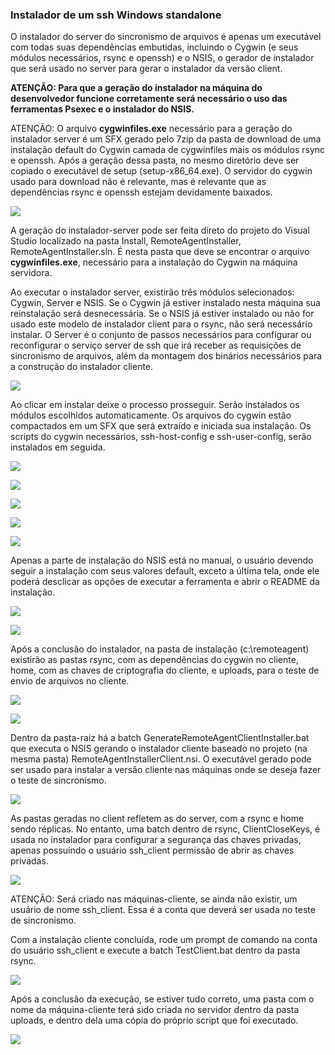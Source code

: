 ### Instalador de um ssh Windows standalone

O instalador do server do sincronismo de arquivos é apenas um executável com todas suas dependências embutidas, incluindo o Cygwin (e seus módulos necessários, rsync e openssh) e o NSIS, o gerador de instalador que será usado no server para gerar o instalador da versão client.

**ATENÇÃO: Para que a geração do instalador na máquina do desenvolvedor funcione corretamente será necessário o uso das ferramentas Psexec e o instalador do NSIS.**

ATENÇÃO: O arquivo **cygwinfiles.exe** necessário para a geração do instalador server é um SFX gerado pelo 7zip da pasta de download de uma instalação default do Cygwin camada de cygwinfiles mais os módulos rsync e openssh. Após a geração dessa pasta, no mesmo diretório deve ser copiado o executável de setup (setup-x86_64.exe). O servidor do cygwin usado para download não é relevante, mas é relevante que as dependências rsync e openssh estejam devidamente baixados.

![](Docs/img/cygwinfiles-structure.png)

A geração do instalador-server pode ser feita direto do projeto do Visual Studio localizado na pasta Install, RemoteAgentInstaller, RemoteAgentInstaller.sln. É nesta pasta que deve se encontrar o arquivo **cygwinfiles.exe**, necessário para a instalação do Cygwin na máquina servidora.

Ao executar o instalador server, existirão três módulos selecionados: Cygwin, Server e NSIS. Se o Cygwin já estiver instalado nesta máquina sua reinstalação será desnecessária. Se o NSIS já estiver instalado ou não for usado este modelo de instalador client para o rsync, não será necessário instalar. O Server é o conjunto de passos necessários para configurar ou reconfigurar o serviço server de ssh que irá receber as requisições de sincronismo de arquivos, além da montagem dos binários necessários para a construção do instalador cliente.

![](Docs/img/remoteagent-server-installer.png)

Ao clicar em instalar deixe o processo prosseguir. Serão instalados os módulos escolhidos automaticamente. Os arquivos do cygwin estão compactados em um SFX que será extraído e iniciada sua instalação. Os scripts do cygwin necessários, ssh-host-config e ssh-user-config, serão instalados em seguida.

![](Docs/img/remoteagent-server-installer-sfx.png)

![](Docs/img/remoteagent-server-installer-cygwin.png)

![](Docs/img/remoteagent-server-installer-bash-login.png)

![](Docs/img/remoteagent-server-installer-cygwin-script.png)

![](Docs/img/remoteagent-server-installer-daemon.png)

Apenas a parte de instalação do NSIS está no manual, o usuário devendo seguir a instalação com seus valores default, exceto a última tela, onde ele poderá desclicar as opções de executar a ferramenta e abrir o README da instalação.

![](Docs/img/remoteagent-server-installer-nsis-manual.png)

![](Docs/img/remoteagent-server-installer-nsis-finish.png)

Após a conclusão do instalador, na pasta de instalação (c:\\remoteagent) existirão as pastas rsync, com as dependências do cygwin no cliente, home, com as chaves de criptografia do cliente, e uploads, para o teste de envio de arquivos no cliente.

![](Docs/img/remoteagent-server-installer-finish.png)

![](Docs/img/remoteagent-server-installer-folders.png)

Dentro da pasta-raiz há a batch GenerateRemoteAgentClientInstaller.bat que executa o NSIS gerando o instalador cliente baseado no projeto (na mesma pasta) RemoteAgentInstallerClient.nsi. O executável gerado pode ser usado para instalar a versão cliente nas máquinas onde se deseja fazer o teste de sincronismo.

![](Docs/img/remoteagent-client-installer.png)

As pastas geradas no client refletem as do server, com a rsync e home sendo réplicas. No entanto, uma batch dentro de rsync, ClientCloseKeys, é usada no instalador para configurar a segurança das chaves privadas, apenas possuíndo o usuário ssh_client permissão de abrir as chaves privadas.

![](Docs/img/remoteagent-client-installer-folders.png)

ATENÇÃO: Será criado nas máquinas-cliente, se ainda não existir, um usuário de nome ssh_client. Essa é a conta que deverá ser usada no teste de sincronismo.

Com a instalação cliente concluída, rode um prompt de comando na conta do usuário ssh_client e execute a batch TestClient.bat dentro da pasta rsync.

![](Docs/img/remoteagent-client-test.png)

Após a conclusão da execução, se estiver tudo correto, uma pasta com o nome da máquina-cliente terá sido criada no servidor dentro da pasta uploads, e dentro dela uma cópia do próprio script que foi executado.

![](Docs/img/remoteagent-server-uploads.png)
